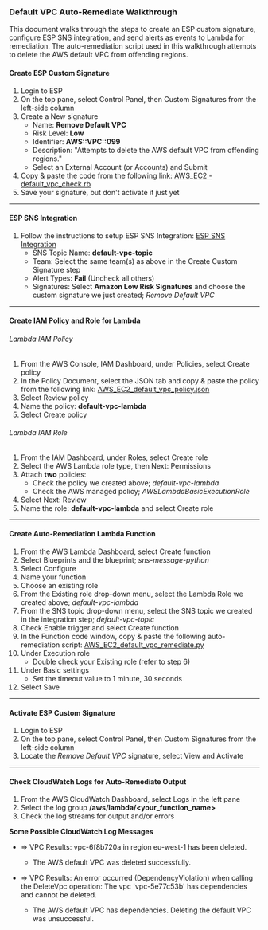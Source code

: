 ### Default VPC Auto-Remediate Walkthrough

This document walks through the steps to create an ESP custom signature, configure ESP SNS integration, and send alerts as events to Lambda for remediation.  The auto-remediation script used in this walkthrough attempts to delete the AWS default VPC from offending regions.


#### Create ESP Custom Signature

1. Login to ESP
2. On the top pane, select Control Panel, then Custom Signatures from the left-side column
3. Create a New signature
    * Name: **Remove Default VPC**
    * Risk Level: **Low**
    * Identifier: **AWS::VPC::099**
    * Description: "Attempts to delete the AWS default VPC from offending regions."
    * Select an External Account (or Accounts) and Submit
4. Copy & paste the code from the following link: [AWS_EC2 - default_vpc_check.rb](https://github.com/EvidentSecurity/custom_signatures/blob/master/AWS_EC2%20-%20default_vpc_check.rb)
5. Save your signature, but don't activate it just yet

---

#### ESP SNS Integration

1. Follow the instructions to setup ESP SNS Integration: [ESP SNS Integration](https://esp.evident.io/control_panel/integrations/amazon_sns/)
    * SNS Topic Name: **default-vpc-topic**
    * Team: Select the same team(s) as above in the Create Custom Signature step
    * Alert Types: **Fail** (Uncheck all others)
    * Signatures: Select **Amazon Low Risk Signatures** and choose the custom signature we just created; *Remove Default VPC*

---

#### Create IAM Policy and Role for Lambda

###### Lambda IAM Policy

1. From the AWS Console, IAM Dashboard, under Policies, select Create policy
2. In the Policy Document, select the JSON tab and copy & paste the policy from the following link: [AWS_EC2_default_vpc_policy.json](https://github.com/EvidentSecurity/automation/blob/master/autoremediate/aws/policies/AWS_EC2_default_vpc_policy.json)
3. Select Review policy
4. Name the policy: **default-vpc-lambda**
5. Select Create policy

###### Lambda IAM Role

1. From the IAM Dashboard, under Roles, select Create role
2. Select the AWS Lambda role type, then Next: Permissions 
3. Attach **two** policies:
    * Check the policy we created above; *default-vpc-lambda*
    * Check the AWS managed policy; *AWSLambdaBasicExecutionRole*
4. Select Next: Review
5. Name the role: **default-vpc-lambda** and select Create role

---

#### Create Auto-Remediation Lambda Function

1. From the AWS Lambda Dashboard, select Create function
2. Select Blueprints and the blueprint; *sns-message-python*
3. Select Configure
4. Name your function
5. Choose an existing role
6. From the Existing role drop-down menu, select the Lambda Role we created above; *default-vpc-lambda*
7. From the SNS topic drop-down menu, select the SNS topic we created in the integration step; *default-vpc-topic*
8. Check Enable trigger and select Create function
9. In the Function code window, copy & paste the following auto-remediation script: [AWS_EC2_default_vpc_remediate.py](https://github.com/EvidentSecurity/automation/blob/master/autoremediate/aws/lambda/AWS_EC2_default_vpc_remediate.py)
10. Under Execution role
    * Double check your Existing role (refer to step 6)
11. Under Basic settings
    * Set the timeout value to 1 minute, 30 seconds
12. Select Save

---

#### Activate ESP Custom Signature

1. Login to ESP
2. On the top pane, select Control Panel, then Custom Signatures from the left-side column
3. Locate the *Remove Default VPC* signature, select View and Activate

---

#### Check CloudWatch Logs for Auto-Remediate Output

1. From the AWS CloudWatch Dashboard, select Logs in the left pane
2. Select the log group **/aws/lambda/<your_function_name>**
3. Check the log streams for output and/or errors


**Some Possible CloudWatch Log Messages**

* => VPC Results: vpc-6f8b720a in region eu-west-1 has been deleted.
    * The AWS default VPC was deleted successfully.

* => VPC Results: An error occurred (DependencyViolation) when calling the DeleteVpc operation: The vpc 'vpc-5e77c53b' has dependencies and cannot be deleted.
    * The AWS default VPC has dependencies.  Deleting the default VPC was unsuccessful. 
